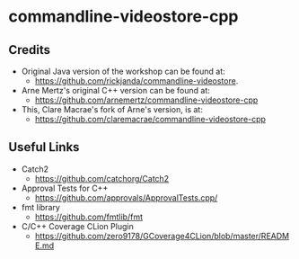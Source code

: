 # commandline-videostore-cpp

## Credits

* Original Java version of the workshop can be found at:
  * https://github.com/rickjanda/commandline-videostore.
* Arne Mertz's original C++ version can be found at:
  * https://github.com/arnemertz/commandline-videostore-cpp
* This, Clare Macrae's fork of Arne's version, is at:
  * https://github.com/claremacrae/commandline-videostore-cpp

## Useful Links

* Catch2
  * https://github.com/catchorg/Catch2
* Approval Tests for C++
  * https://github.com/approvals/ApprovalTests.cpp/
* fmt library
  * https://github.com/fmtlib/fmt
* C/C++ Coverage CLion Plugin
  * https://github.com/zero9178/GCoverage4CLion/blob/master/README.md
